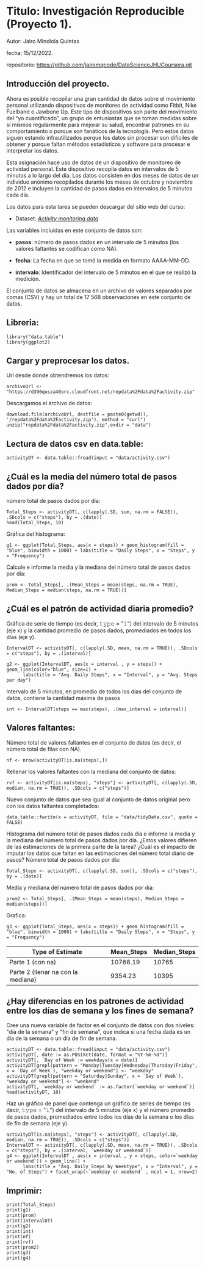 # Titulo: Investigación Reproducible (Proyecto 1).
Autor: Jairo Mindiola Quintas

fecha: 15/12/2022.

repositorio: https://github.com/jairomqcode/DataScienceJHUCoursera.git

## Introducción del proyecto.

Ahora es posible recopilar una gran cantidad de datos sobre el movimiento personal utilizando dispositivos de monitoreo de actividad como Fitbit, Nike Fuelband o Jawbone Up. Este tipo de dispositivos son parte del movimiento del “yo cuantificado”, un grupo de entusiastas que se toman medidas sobre sí mismos regularmente para mejorar su salud, encontrar patrones en su comportamiento o porque son fanáticos de la tecnología. Pero estos datos siguen estando infrautilizados porque los datos sin procesar son difíciles de obtener y porque faltan métodos estadísticos y software para procesar e interpretar los datos.

Esta asignación hace uso de datos de un dispositivo de monitoreo de actividad personal. Este dispositivo recopila datos en intervalos de 5 minutos a lo largo del día. Los datos consisten en dos meses de datos de un individuo anónimo recopilados durante los meses de octubre y noviembre de 2012 e incluyen la cantidad de pasos dados en intervalos de 5 minutos cada día.

Los datos para esta tarea se pueden descargar del sitio web del curso:
* Dataset: *[Activity monitoring data][1]* 

[1]: https://d396qusza40orc.cloudfront.net/repdata%2Fdata%2Factivity.zip

Las variables incluidas en este conjunto de datos son:

* **pasos**: número de pasos dados en un intervalo de 5 minutos (los valores faltantes se codifican como NA).

* **fecha**: La fecha en que se tomó la medida en formato AAAA-MM-DD.

* **intervalo**: Identificador del intervalo de 5 minutos en el que se realizó la medición.

El conjunto de datos se almacena en un archivo de valores separados por comas (CSV) y hay un total de 17 568 observaciones en este conjunto de datos.


## Libreria:
```{r}
library("data.table")
library(ggplot2)
```

## Cargar y preprocesar los datos.
Url desde donde obtendremos los datos:
```{r}
archivoUrl <- "https://d396qusza40orc.cloudfront.net/repdata%2Fdata%2Factivity.zip"
```
Descargamos el archivo de datos:
```{r}
download.file(archivoUrl, destfile = paste0(getwd(), '/repdata%2Fdata%2Factivity.zip'), method = "curl")
unzip("repdata%2Fdata%2Factivity.zip",exdir = "data")
```

## Lectura de datos csv en data.table:
```{r}
activityDT <- data.table::fread(input = "data/activity.csv")
```

## ¿Cuál es la media del número total de pasos dados por día?
número total de pasos dados por día:
```{r}
Total_Steps <- activityDT[, c(lapply(.SD, sum, na.rm = FALSE)), .SDcols = c("steps"), by = .(date)] 
head(Total_Steps, 10)
```

Gráfica del histograma:
```{r}
g1 <- ggplot(Total_Steps, aes(x = steps)) + geom_histogram(fill = "blue", binwidth = 1000) + labs(title = "Daily Steps", x = "Steps", y = "Frequency")
```

Calcule e informe la media y la mediana del número total de pasos dados por día:
```{r}
prom <- Total_Steps[, .(Mean_Steps = mean(steps, na.rm = TRUE), Median_Steps = median(steps, na.rm = TRUE))]
```

## ¿Cuál es el patrón de actividad diaria promedio?
Gráfica de serie de tiempo (es decir, 𝚝𝚢𝚙𝚎 = "𝚕") del intervalo de 5 minutos (eje x) y la cantidad promedio de pasos dados, promediados en 
todos los días (eje y).
```{r}
IntervalDT <- activityDT[, c(lapply(.SD, mean, na.rm = TRUE)), .SDcols = c("steps"), by = .(interval)] 

g2 <- ggplot(IntervalDT, aes(x = interval , y = steps)) + geom_line(color="blue", size=1) + 
      labs(title = "Avg. Daily Steps", x = "Interval", y = "Avg. Steps per day")
```

Intervalo de 5 minutos, en promedio de todos los días del conjunto de datos, contiene la cantidad máxima de pasos
```{r}
int <- IntervalDT[steps == max(steps), .(max_interval = interval)]
```

## Valores faltantes:
Número total de valores faltantes en el conjunto de datos (es decir, el número total de filas con NA).
```{r}
nf <- nrow(activityDT[is.na(steps),])
```

Rellenar los valores faltantes con la mediana del conjunto de datos:
```{r}
rvf <- activityDT[is.na(steps), "steps"] <- activityDT[, c(lapply(.SD, median, na.rm = TRUE)), .SDcols = c("steps")]
```

Nuevo conjunto de datos que sea igual al conjunto de datos original pero con los datos faltantes completados:
```{r}
data.table::fwrite(x = activityDT, file = "data/tidyData.csv", quote = FALSE)
```

Histograma del número total de pasos dados cada día e informe la media y la mediana del número total de pasos dados por día. 
¿Estos valores difieren de las estimaciones de la primera parte de la tarea? 
¿Cuál es el impacto de imputar los datos que faltan en las estimaciones del número total diario de pasos?
Número total de pasos dados por día:
```{r}
Total_Steps <- activityDT[, c(lapply(.SD, sum)), .SDcols = c("steps"), by = .(date)]
```
Media y mediana del número total de pasos dados por día:
```{r}
prom2 <- Total_Steps[, .(Mean_Steps = mean(steps), Median_Steps = median(steps))]
```
Grafica:
```{r}
g3 <- ggplot(Total_Steps, aes(x = steps)) + geom_histogram(fill = "blue", binwidth = 1000) + labs(title = "Daily Steps", x = "Steps", y = "Frequency")
```

Type of Estimate | Mean_Steps | Median_Steps
--- | --- | ---
Parte 1 (con na) | 10766.19 | 10765
Parte 2 (llenar na con la mediana) | 9354.23 | 10395

## ¿Hay diferencias en los patrones de actividad entre los días de semana y los fines de semana?
Cree una nueva variable de factor en el conjunto de datos con dos niveles: 
"día de la semana" y "fin de semana", que indica si una fecha dada es un día de la semana o un día de fin de semana.
```{r}
activityDT <- data.table::fread(input = "data/activity.csv")
activityDT[, date := as.POSIXct(date, format = "%Y-%m-%d")]
activityDT[, `Day of Week`:= weekdays(x = date)]
activityDT[grepl(pattern = "Monday|Tuesday|Wednesday|Thursday|Friday", x = `Day of Week`), "weekday or weekend"] <- "weekday"
activityDT[grepl(pattern = "Saturday|Sunday", x = `Day of Week`), "weekday or weekend"] <- "weekend"
activityDT[, `weekday or weekend` := as.factor(`weekday or weekend`)]
head(activityDT, 10)
```
Haz un gráfico de panel que contenga un gráfico de series de tiempo (es decir, 𝚝𝚢𝚙𝚎 = "𝚕") del intervalo de 5 minutos (eje x) y el número promedio de 
pasos dados, promediados entre todos los días de la semana o los días de fin de semana (eje y).
```{r}
activityDT[is.na(steps), "steps"] <- activityDT[, c(lapply(.SD, median, na.rm = TRUE)), .SDcols = c("steps")]
IntervalDT <- activityDT[, c(lapply(.SD, mean, na.rm = TRUE)), .SDcols = c("steps"), by = .(interval, `weekday or weekend`)] 
g4 <- ggplot(IntervalDT , aes(x = interval , y = steps, color=`weekday or weekend`)) + geom_line() + 
      labs(title = "Avg. Daily Steps by Weektype", x = "Interval", y = "No. of Steps") + facet_wrap(~`weekday or weekend` , ncol = 1, nrow=2)
```

## Imprimir:
```{r}
print(Total_Steps)
print(g1)
print(prom)
print(IntervalDT)
print(g2)
print(int)
print(nf)
print(rvf)
print(prom2)
print(g3)
print(g4)
```

